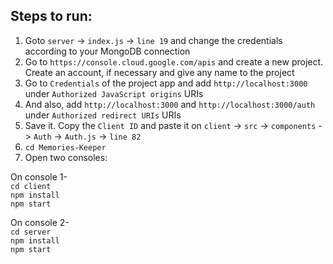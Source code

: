 ## Steps to run:  

1. Goto `server` -> `index.js` -> `line 19` and change the credentials according to your MongoDB connection  
2. Go to `https://console.cloud.google.com/apis` and create a new project. Create an account, if necessary and give any name to the project  
3. Go to `Credentials` of the project app and add `http://localhost:3000` under `Authorized JavaScript origins` URIs  
4. And also, add `http://localhost:3000` and `http://localhost:3000/auth` under `Authorized redirect URIs` URIs
5. Save it. Copy the `Client ID` and paste it on `client` -> `src` -> `components` -> `Auth` -> `Auth.js` -> `line 82`
6. `cd Memories-Keeper`  
7. Open two consoles:  

On console 1-  
`cd client`  
`npm install`  
`npm start`  

On console 2-  
`cd server`  
`npm install`  
`npm start`
